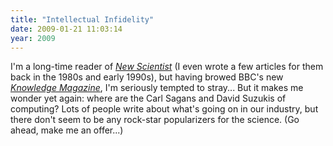 ```yaml
---
title: "Intellectual Infidelity"
date: 2009-01-21 11:03:14
year: 2009
---
```

I'm a long-time reader of <a href="http://www.newscientist.com"><em>New Scientist</em></a> (I even wrote a few articles for them back in the 1980s and early 1990s), but having browed BBC's new <a href="http://www.bbcknowledgemagazine.com/"><em>Knowledge Magazine</em></a>, I'm seriously tempted to stray...  But it makes me wonder yet again: where are the Carl Sagans and David Suzukis of computing?  Lots of people write about what's going on in our industry, but there don't seem to be any rock-star popularizers for the science.  (Go ahead, make me an offer...)

